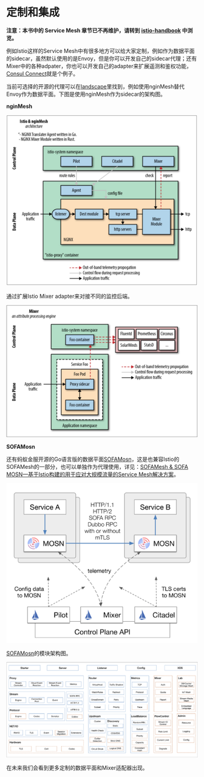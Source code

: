 # 定制和集成

**注意：本书中的 Service Mesh 章节已不再维护，请转到 [istio-handbook](https://www.servicemesher.com/istio-handbook) 中浏览。**

例如Istio这样的Service Mesh中有很多地方可以给大家定制，例如作为数据平面的sidecar，虽然默认使用的是Envoy，但是你可以开发自己的sidecar代理；还有Mixer中的各种adpater，你也可以开发自己的adapter来扩展遥测和鉴权功能，[Consul Connect](http://www.servicemesher.com/blog/consul-1-2-service-mesh/)就是个例子。

当前可选择的开源的代理可以在[landscape](http://layer5.io/landscape/)里找到，例如使用nginMesh替代Envoy作为数据平面。下图是使用nginMesh作为sidecar的架构图。

**nginMesh**

![nginMesh架构图](../images/006tNbRwly1fucp8yralaj30vu0sijx8.jpg)

通过扩展Istio Mixer adapter来对接不同的监控后端。

![Mixer adapter](../images/006tNbRwly1fucplat3l9j30vo0lw43l.jpg)

**SOFAMosn**

还有蚂蚁金服开源的Go语言版的数据平面[SOFAMosn](https://github.com/sofastack/sofa-mosn)，这是也兼容Istio的SOFAMesh的一部分，也可以单独作为代理使用，详见：[SOFAMesh & SOFA MOSN—基于Istio构建的用于应对大规模流量的Service Mesh解决方案](https://jimmysong.io/posts/sofamesh-and-mosn-proxy-sidecar-service-mesh-by-ant-financial/)。

![SOFAMesh](../images/006tNbRwly1fucpano6gsj31kw1biq98.jpg)

[SOFAMosn](https://github.com/sofastack/sofa-mosn)的模块架构图。

![SOFAMosn模块架构图](../images/006tNbRwly1fucpc5fn8wj31kw0sfdnu.jpg)

在未来我们会看到更多定制的数据平面和Mixer适配器出现。
